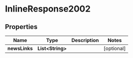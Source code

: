 

# InlineResponse2002


## Properties

Name | Type | Description | Notes
------------ | ------------- | ------------- | -------------
**newsLinks** | **List&lt;String&gt;** |  |  [optional]



